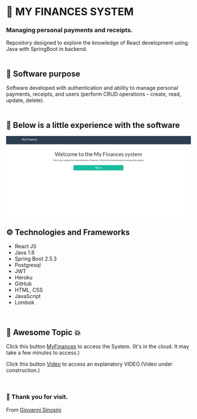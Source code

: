 <br/>

# :diamond_shape_with_a_dot_inside: MY FINANCES SYSTEM 
### Managing personal payments and receipts.

Repository designed to explore the knowledge of React development using Java with SpringBoot in backend.
<br/>
<br/>

## :dart:  Software purpose

Software developed with authentication and ability to manage personal payments, receipts, and users (perform CRUD operations - create, read, update, delete).
<br/>
<br/>

## :mag_right:  Below is a little experience with the software

![](/docs/images/animation.gif)
<br/>

## :gear: Technologies and Frameworks

* React JS
* Java 1.8
* Spring Boot 2.5.3 
* Postgresql
* JWT
* Heroku
* GitHub
* HTML, CSS
* JavaScript
* Lombok
<br/>

## :star2: Awesome Topic :boom:

<p>Click this button <a class="btn btn-lg btn-primary" href="https://myfinances-7-app.herokuapp.com/#/" target="_blank">MyFinances</a> to access the System. (It's in the cloud. It may take a few minutes to access.)</p>

<p>Click this button <a class="btn btn-lg btn-primary" href="" target="_blank">Video</a> to access an explanatory VIDEO.(Video under construction.)</p>

<br/>

### :pray: Thank you for visit.

From <a href="https://github.com/GiovanniSinosini" target="_blank">Giovanni Sinosini</a>


